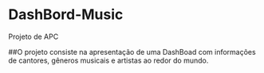 # DashBord-Music
Projeto de APC

##O projeto consiste na apresentação de uma DashBoad com informações de cantores, gêneros musicais e artistas ao redor do mundo.
